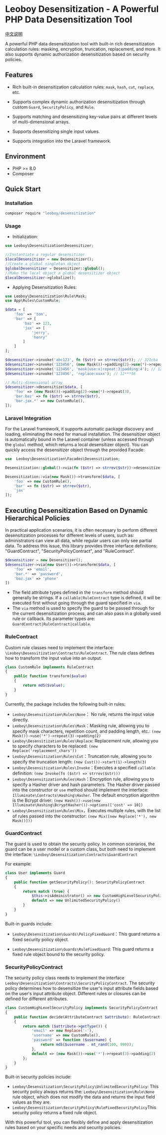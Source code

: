 # Leoboy Desensitization - A Powerful PHP Data Desensitization Tool

[中文说明](README_zh.md)

A powerful PHP data desensitization tool with built-in rich desensitization calculation rules: masking, encryption, truncation, replacement, and more. It also supports dynamic authorization desensitization based on security policies.

## Features

- Rich built-in desensitization calculation rules: `mask`, `hash`, `cut`, `replace`, etc.

- Supports complex dynamic authorization desensitization through custom `Guard`, `SecurityPolicy`, and `Rule`.

- Supports matching and desensitizing key-value pairs at different levels of multi-dimensional arrays.

- Supports desensitizing single input values.

- Supports integration into the Laravel framework.

## Environment

- PHP >= 8.0
- Composer

## Quick Start

### Installation

```bash
composer require "leoboy/desensitization"
```

### Usage

- Initialization:

```php
use Leoboy\Desensitization\Desensitizer;

//Instantiate a regular desensitizer
$localDesensitizer = new Desensitizer();
//Create a global singleton object
$globalDesensitizer = Desensitizer::global();
//Make the local object a global desensitizer object
$localDesensitizer->globalize();
```

- Applying Desensitization Rules:

```php
use Leoboy\Desensitization\Rule\Mask;
use App\Rules\CustomRule;

$data = [
    'foo' => 'tom',
    'bar' => [
        'baz' => 123,
        'jax' => [
            'jerry',
            'henry'
        ]
    ]
];

$desensitizer->invoke('abc123', fn ($str) => strrev($str)); // 321cba
$desensitizer->invoke('123456', (new Mask())->padding(2)->use(*)->repeat(3)); // 12***56
$desensitizer->invoke('123456', 'mask|use:x|repeat:3|padding:4'); // 12***56
$desensitizer->invoke('123456', 'replace:xxxx'); // 12***56

// Multi-dimensional array
$desensitizer->desensitize($data, [
    'foo' => (new Mask())->padding(2)->use(*)->repeat(3),
    'bar.baz' => fn ($str) => strrev($str),
    'bar.jax.*' => new CustomRule(),
]);
```

### Laravel Integration

For the Laravel framework, it supports automatic package discovery and loading, eliminating the need for manual installation. The desensitizer object is automatically bound in the Laravel container (unless accessed through the `global` method, which returns a local desensitizer object). You can quickly access the desensitizer object through the provided Facade:

```php
use  Leoboy\Desensitization\Facades\Desensitization;

Desensitization::global()->via(fn ($str) => strrev($str))->desensitize('abc123'); // 321cba

Desensitization::via(new Mask())->transform($data, [
    'foo' => new CustomRule(),
    'bar' => fn ($str) => strrev($str),
    'jax'
]);
```

## Executing Desensitization Based on Dynamic Hierarchical Policies

In practical application scenarios, it is often necessary to perform different desensitization processes for different levels of users, such as: administrators can view all data, while regular users can only see partial data. To address this issue, this library provides three interface definitions: "GuardContract", "SecurityPolicyContract", and "RuleContract".

```php
$desensitizer = new Desensitizer();
$desensitizer->via(new User())->transform($data, [
    'foo' => 'email',
    'bar.*' => 'password',
    'baz.jax' => 'phone'
])
```

- The field attribute types defined in the `transform` method should generally be strings. If a `callable|RuleContract` type is defined, it will be executed first without going through the guard specified in `via`.
- The `via` method is used to specify the guard to be passed through for the current desensitization process, and can also pass in a globally used rule or callback. Its parameter types are: `GuardContract|RuleContract|callable`.

### RuleContract

Custom rule classes need to implement the interface: `\Leoboy\Desensitization\Contracts\RuleContract`. The rule class defines how to transform the input value into an output.

```php
class CustomRule implements RuleContract
{
    public function transform($value)
    {
        return md5($value);
    }
}
```

Currently, the package includes the following built-in rules:

- `Leoboy\Desensitization\Rules\None`： No rule, returns the input value directly.
- `Leoboy\Desensitization\Rules\Mask`：Masking rule, allowing you to specify mask characters, repetition count, and padding length, etc.: `(new Mask())->use('*')->repeat(3)->padding(2)`
- `Leoboy\Desensitization\Rules\Replace`: Replacement rule, allowing you to specify characters to be replaced: `(new Replace('replacement_chars'))`
- `Leoboy\Desensitization\Rules\Cut`：Truncation rule, allowing you to specify the truncation length: `(new Cust())->start(1)->length(3)`
-  `Leoboy\Desensitization\Rules\Invoke`：Executes a specified `callable` definition: `(new Invoke(fn ($str) => strrev($str)))`
- `Leoboy\Desensitization\Rules\Hash`：Encryption rule, allowing you to specify a Hasher driver and hash parameters. The Hasher driver passed into the constructor or `use` method should implement the interface:` Illuminate\Contracts\Hashing\Hasher`. The default encryption algorithm is the Bcrypt driver: `(new Hash())->use(new Illuminate\Hashing\BcryptHasher())->options(['cost' => 10])`
- `Leoboy\Desensitization\Rules\Mix`，Executes multiple rules, with the list of rules passed into the constructor: `(new Mix([new Replace('*'), new Mask()]))`

### GuardContract

The guard is used to obtain the security policy. In common scenarios, the guard can be a user model or a custom class, but both need to implement the interface: `\Leoboy\Desensitization\Contracts\GuardContract`

For example:

```php
class User implements Guard
{
    public function getSecurityPolicy(): SecurityPolicyContract
    {
        return match (true) {
            $this->isAdministrator() => new CustomHighLevelSecurityPolicy(),
            default => new UnlimitedSecurityPolicy()
        }
    }
}
```

Built-in guards include:

- `Leoboy\Desensitization\Guards\PolicyFixedGuard`：This guard returns a fixed security policy object.

- `Leoboy\Desensitization\Guards\RuleFixedGuard`: This guard returns a fixed rule object bound to the security policy.

### SecurityPolicyContract

The security policy class needs to implement the interface `Leoboy\Desensitization\Contracts\SecurityPolicyContract`. The security policy determines how to desensitize the user's input attribute fields based on the user's input attribute object. Different rules or closures can be defined for different attributes.

```php
class CustomHighLevelSecurityPolicy implements SecurityPolicyContract
{
    public function decide(AttributeContract $attribute): RuleContract|callable
    {
        return match ($attribute->getType()) {
            'email' => new Replace('-'),
            'username' => new CustomRule(),
            'password' => function ($username) {
                return md5($username . mt_rand(100, 999));
            },
            default => (new Mask())->use('*')->repeat(3)->padding(2)
        };
    }
}
```

Built-in security policies include:

- `Leoboy\Desensitization\SecurityPolicy\UnlimitedSecurityPolicy`: This security policy always returns the: `Leoboy\Desensitization\Rule\None` rule object, which does not modify the data and returns the input field values as they are.
- `Leoboy\Desensitization\SecurityPolicy\RuleFixedSecurityPolicy`This security policy returns a fixed rule object.

With this powerful tool, you can flexibly define and apply desensitization rules based on your specific needs and security policies.